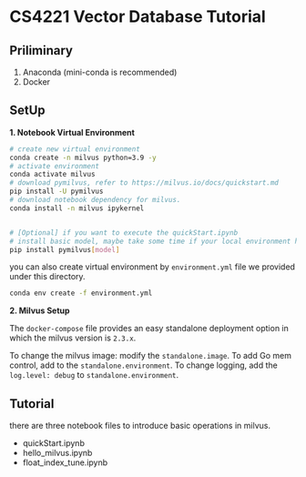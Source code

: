 # CS4221 Vector Database Tutorial

## Priliminary

1. Anaconda (mini-conda is recommended)
2. Docker

## SetUp

**1. Notebook Virtual Environment**

```bash
# create new virtual environment
conda create -n milvus python=3.9 -y
# activate environment
conda activate milvus
# download pymilvus, refer to https://milvus.io/docs/quickstart.md
pip install -U pymilvus
# download notebook dependency for milvus.
conda install -n milvus ipykernel


# [Optional] if you want to execute the quickStart.ipynb
# install basic model, maybe take some time if your local environment has no Pytorch
pip install pymilvus[model]
```

you can also create virtual environment by `environment.yml` file we provided under this directory.

```bash
conda env create -f environment.yml
```

**2. Milvus Setup**

The `docker-compose` file provides an easy standalone deployment option in which the milvus version is `2.3.x`.

To change the milvus image: modify the `standalone.image`. To add Go mem control, add to the `standalone.environment`. To change logging, add the `log.level: debug` to `standalone.environment`.



## Tutorial

there are three notebook files to introduce basic operations in milvus.

- quickStart.ipynb
- hello_milvus.ipynb
- float_index_tune.ipynb

